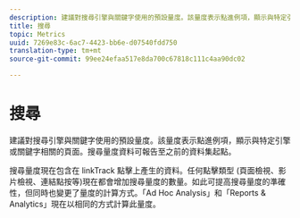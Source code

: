 ```yaml
---
description: 建議對搜尋引擎與關鍵字使用的預設量度。該量度表示點進例項，顯示與特定引擎或關鍵字相關的頁面。搜尋量度資料可報告至之前的資料集起點。
title: 搜尋
topic: Metrics
uuid: 7269e83c-6ac7-4423-bb6e-d07540fdd750
translation-type: tm+mt
source-git-commit: 99ee24efaa517e8da700c67818c111c4aa90dc02

---
```



# 搜尋

建議對搜尋引擎與關鍵字使用的預設量度。該量度表示點進例項，顯示與特定引擎或關鍵字相關的頁面。搜尋量度資料可報告至之前的資料集起點。

搜尋量度現在包含在 linkTrack 點擊上產生的資料。任何點擊類型 (頁面檢視、影片檢視、連結點按等)現在都會增加搜尋量度的數量。如此可提高搜尋量度的準確性，但同時也變更了量度的計算方式。「Ad Hoc Analysis」和「Reports &amp; Analytics」現在以相同的方式計算此量度。
